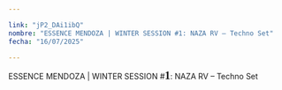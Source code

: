 ```yaml
---

link: "jP2_DAi1ibQ"
nombre: "ESSENCE MENDOZA | WINTER SESSION #1: NAZA RV – Techno Set"
fecha: "16/07/2025"

---
```



ESSENCE MENDOZA | WINTER SESSION #<strong style="font-family: badcomic; font-weight: 700; font-size:20px">1</strong>: NAZA RV – Techno Set